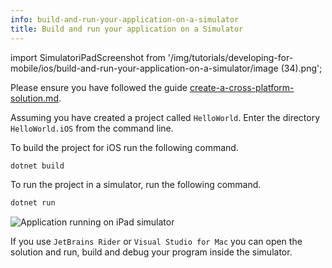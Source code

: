 ```yaml
---
info: build-and-run-your-application-on-a-simulator
title: Build and run your application on a Simulator
---
```


import SimulatoriPadScreenshot from '/img/tutorials/developing-for-mobile/ios/build-and-run-your-application-on-a-simulator/image (34).png';

Please ensure you have followed the guide [create-a-cross-platform-solution.md](../create-a-cross-platform-solution.md "mention").

Assuming you have created a project called `HelloWorld`. Enter the directory `HelloWorld.iOS` from the command line.

To build the project for iOS run the following command.

```bash
dotnet build
```

To run the project in a simulator, run the following command.

```bash
dotnet run
```

<img className="center" src={SimulatoriPadScreenshot} alt="Application running on iPad simulator" />

If you use `JetBrains Rider` or `Visual Studio for Mac` you can open the solution and run, build and debug your program inside the simulator.